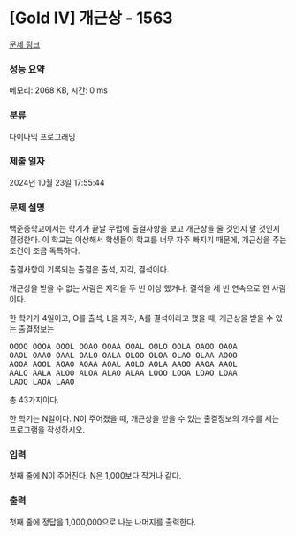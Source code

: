 # [Gold IV] 개근상 - 1563 

[문제 링크](https://www.acmicpc.net/problem/1563) 

### 성능 요약

메모리: 2068 KB, 시간: 0 ms

### 분류

다이나믹 프로그래밍

### 제출 일자

2024년 10월 23일 17:55:44

### 문제 설명

<p>백준중학교에서는 학기가 끝날 무렵에 출결사항을 보고 개근상을 줄 것인지 말 것인지 결정한다. 이 학교는 이상해서 학생들이 학교를 너무 자주 빠지기 때문에, 개근상을 주는 조건이 조금 독특하다.</p>

<p>출결사항이 기록되는 출결은 출석, 지각, 결석이다.</p>

<p>개근상을 받을 수 없는 사람은 지각을 두 번 이상 했거나, 결석을 세 번 연속으로 한 사람이다.</p>

<p>한 학기가 4일이고, O를 출석, L을 지각, A를 결석이라고 했을 때, 개근상을 받을 수 있는 출결정보는</p>

<pre>OOOO OOOA OOOL OOAO OOAA OOAL OOLO OOLA OAOO OAOA 
OAOL OAAO OAAL OALO OALA OLOO OLOA OLAO OLAA AOOO 
AOOA AOOL AOAO AOAA AOAL AOLO AOLA AAOO AAOA AAOL
AALO AALA ALOO ALOA ALAO ALAA LOOO LOOA LOAO LOAA 
LAOO LAOA LAAO</pre>

<p>총 43가지이다.</p>

<p>한 학기는 N일이다. N이 주어졌을 때, 개근상을 받을 수 있는 출결정보의 개수를 세는 프로그램을 작성하시오.</p>

### 입력 

 <p>첫째 줄에 N이 주어진다. N은 1,000보다 작거나 같다.</p>

### 출력 

 <p>첫째 줄에 정답을 1,000,000으로 나눈 나머지를 출력한다.</p>


